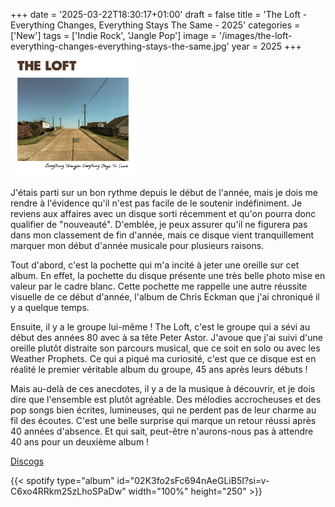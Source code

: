 +++
date = '2025-03-22T18:30:17+01:00'
draft = false
title = 'The Loft - Everything Changes, Everything Stays The Same - 2025'
categories = ['New']
tags = ['Indie Rock', 'Jangle Pop']
image = '/images/the-loft-everything-changes-everything-stays-the-same.jpg'
year = 2025
+++
<img src="./images/the-loft-everything-changes-everything-stays-the-same.jpg" width="200"/>

J'étais parti sur un bon rythme depuis le début de l'année, mais je dois me rendre à l'évidence qu'il n'est pas facile de le soutenir indéfiniment. Je reviens aux affaires avec un disque sorti récemment et qu'on pourra donc qualifier de "nouveauté". D'emblée, je peux assurer qu'il ne figurera pas dans mon classement de fin d'année, mais ce disque vient tranquillement marquer mon début d'année musicale pour plusieurs raisons.

Tout d'abord, c'est la pochette qui m'a incité à jeter une oreille sur cet album. En effet, la pochette du disque présente une très belle photo mise en valeur par le cadre blanc. Cette pochette me rappelle une autre réussite visuelle de ce début d'année, l'album de Chris Eckman que j'ai chroniqué il y a quelque temps.

Ensuite, il y a le groupe lui-même ! The Loft, c'est le groupe qui a sévi au début des années 80 avec à sa tête Peter Astor. J'avoue que j'ai suivi d'une oreille plutôt distraite son parcours musical, que ce soit en solo ou avec les Weather Prophets. Ce qui a piqué ma curiosité, c'est que ce disque est en réalité le premier véritable album du groupe, 45 ans après leurs débuts !

Mais au-delà de ces anecdotes, il y a de la musique à découvrir, et je dois dire que l'ensemble est plutôt agréable. Des mélodies accrocheuses et des pop songs bien écrites, lumineuses, qui ne perdent pas de leur charme au fil des écoutes. C'est une belle surprise qui marque un retour réussi après 40 années d'absence. Et qui sait, peut-être n'aurons-nous pas à attendre 40 ans pour un deuxième album !

[Discogs](https://www.discogs.com/fr/master/3784928-The-Loft-Everything-Changes-Everything-Stays-The-Same)

{{< spotify type="album" id="02K3fo2sFc694nAeGLiB5I?si=v-C6xo4RRkm25zLhoSPaDw" width="100%" height="250" >}}
